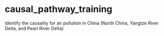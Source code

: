 # causal_pathway_training
Identify the causality for air pollution in China (North China, Yangtze River Delta, and Pearl River Delta)
